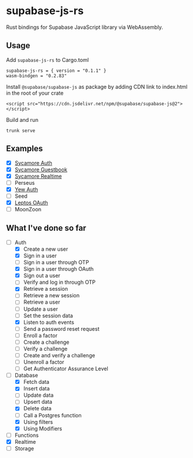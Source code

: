 # supabase-js-rs

Rust bindings for Supabase JavaScript library via WebAssembly.

## Usage

Add `supabase-js-rs` to Cargo.toml

```
supabase-js-rs = { version = "0.1.1" }
wasm-bindgen = "0.2.83"
```

Install `@supabase/supabase-js` as package by adding CDN link to index.html in the root of your crate

```
<script src="https://cdn.jsdelivr.net/npm/@supabase/supabase-js@2"></script>
```

Build and run

```
trunk serve
```

## Examples

- [x] [Sycamore Auth](https://github.com/wa1aric/supabase-js-rs/tree/master/examples/sycamore-auth)
- [x] [Sycamore Guestbook](https://github.com/wa1aric/supabase-js-rs/tree/master/examples/sycamore-guestbook)
- [x] [Sycamore Realtime](https://github.com/wa1aric/supabase-js-rs/tree/master/examples/sycamore-realtime-chat)
- [ ] Perseus
- [x] [Yew Auth](https://github.com/wa1aric/supabase-js-rs/tree/master/examples/yew-supabase-auth)
- [ ] Seed
- [x] [Leptos OAuth](https://github.com/wa1aric/supabase-js-rs/tree/master/examples/leptos-oauth)
- [ ] MoonZoon

## What I've done so far

- [ ] Auth
  - [x] Create a new user
  - [x] Sign in a user
  - [ ] Sign in a user through OTP
  - [x] Sign in a user through OAuth
  - [x] Sign out a user
  - [ ] Verify and log in through OTP
  - [x] Retrieve a session
  - [ ] Retrieve a new session
  - [ ] Retrieve a user
  - [ ] Update a user
  - [ ] Set the session data
  - [x] Listen to auth events
  - [ ] Send a password reset request
  - [ ] Enroll a factor
  - [ ] Create a challenge
  - [ ] Verify a challenge
  - [ ] Create and verify a challenge
  - [ ] Unenroll a factor
  - [ ] Get Authenticator Assurance Level
- [ ] Database
  - [x] Fetch data
  - [x] Insert data
  - [ ] Update data
  - [ ] Upsert data
  - [x] Delete data
  - [ ] Call a Postgres function
  - [x] Using filters
  - [x] Using Modifiers
- [ ] Functions
- [x] Realtime
- [ ] Storage
